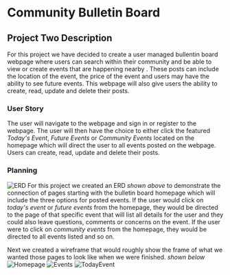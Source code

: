 
# Community Bulletin Board
## Project Two Description
For this project we have decided to create a user managed bullentin board webpage where users can search within their community and be able to view or create events that are happening nearby . These posts can include the location of the event, the price of the event and users may have the ability to see future events. This webpage will also give users the ability to create, read, update and delete their posts.

### User Story
The user will navigate to the webpage and sign in or register to the webpage. The user will then have the choice to either click the featured *Today's Event*, *Future Events* or *Community Events* located on the homepage which will direct the user to all events posted on the webpage. Users can create, read, update and delete their posts.

### Planning
![ERD](ERD.png) 
For this project we created an ERD *shown above* to demonstrate the connection of pages starting with the bulletin board homepage which will include the three options for posted events. If the user would click on *today's event* or *future events* from the homepage, they would be directed to the page of that specific event that will list all details for the user and they could also leave questions, comments or concerns on the event. If the user were to click on *community events* from the homepage, they would be directed to all events listed and so on.

Next we created a wireframe that would roughly show the frame of what we wanted those pages to look like when we were finished. *shown below* 
![Homepage](https://git.generalassemb.ly/christopherRyan01/community_bulletin_board/blob/cam/images/Homepage-Wireframe.png) 
![Events](Events-Wireframe.png)
![TodayEvent](Today-Wireframe.png)


